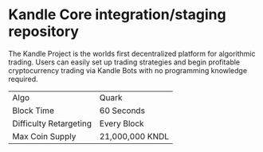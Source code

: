 Kandle Core integration/staging repository
=====================================



<table>
<tr><td>Algo</td><td>Quark</td></tr>
<tr><td>Block Time</td><td>60 Seconds</td></tr>
<tr><td>Difficulty Retargeting</td><td>Every Block</td></tr>
<tr><td>Max Coin Supply </td><td>21,000,000 KNDL</td></tr>


The Kandle Project is the worlds first decentralized platform for algorithmic trading. Users can easily set up trading strategies and begin profitable cryptocurrency trading via Kandle Bots with no programming knowledge required.

